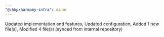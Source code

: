 ```yaml
---
"@chkp/harmony-infra": minor
---
```


Updated implementation and features, Updated configuration, Added 1 new file(s), Modified 4 file(s) (synced from internal repository)
